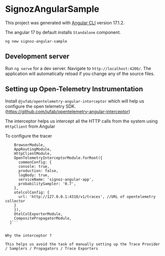 # SignozAngularSample

This project was generated with [Angular CLI](https://github.com/angular/angular-cli) version 17.1.2.

The angular 17 by default installs `Standalone` component.

`ng new signoz-angular-sample`

## Development server

Run `ng serve` for a dev server. Navigate to `http://localhost:4200/`. The application will automatically reload if you change any of the source files.

## Setting up Open-Telemetry Instrumentation

Install `@jufab/opentelemetry-angular-interceptor` which will help us configure the open telemetry SDK. (https://github.com/jufab/opentelemetry-angular-interceptor)

The interceptor helps us intercept all the HTTP calls from the system using `HttpClient` from Angular

To configure the tracer

````imports: [
    BrowserModule,
    AppRoutingModule,
    HttpClientModule,
    OpenTelemetryInterceptorModule.forRoot({
      commonConfig: {
      console: true,
      production: false,
      logBody: true,
      serviceName: 'signoz-angular-app',
      probabilitySampler: '0.7',
    },
    otelcolConfig: {
      url: 'http://127.0.0.1:4318/v1/traces', //URL of opentelemetry collector
    }
    }),
    OtelColExporterModule,
    CompositePropagatorModule,
  ]```


Why the interceptor ?

This helps us avoid the task of manually setting up the Trace Provider / Samplers / Propagators / Trace Exporters

````
